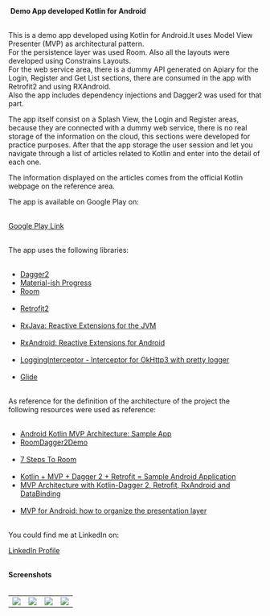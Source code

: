 <title>Kotlin MVP</title>

<img src="https://gitlab.com/grillo87/kotlin_mvp/raw/master/app/src/main/ic_launcher-web.png" alt="" style="max-width:100%;">

<body>
<b>Demo App developed Kotlin for Android</b></br></br>

This is a demo app developed using Kotlin for Android.It uses Model View Presenter (MVP) as architectural pattern.</br>
For the persistence layer was used Room. Also all the layouts were developed using Constrains Layouts.</br>
For the web service area, there is a dummy API generated on Apiary for the Login, Register and Get List sections, there are consumed in the app with Retrofit2 and using RXAndroid.</br>
Also the app includes dependency injections and Dagger2 was used for that part.</br>

The app itself consist on a Splash View, the Login and Register areas, because they are connected with a dummy web service, there is no real storage of the information on the cloud, this sections were developed for practice purposes. After that the app storage the user session and let you navigate through a list of articles related to Kotlin and enter into the detail of each one.</br>

The information displayed on the articles comes from the official Kotlin webpage on the reference area.</br>

The app is available on Google Play on:</br></br>

<a href="https://play.google.com/store/apps/details?id=com.josegrillo.kotlinmvp">Google Play Link</a></br></br>

The app uses the following libraries:</br></br>

- <a href="https://github.com/google/dagger">Dagger2</a></br>
- <a href="https://github.com/pnikosis/materialish-progress">Material-ish Progress</a></br>
- <a href="https://developer.android.com/topic/libraries/architecture/adding-components">Room</a></br></br>
- <a href="https://github.com/square/retrofit">Retrofit2</a></br></br>
- <a href="https://github.com/ReactiveX/RxJava">RxJava: Reactive Extensions for the JVM</a></br></br>
- <a href="https://github.com/ReactiveX/RxAndroid">RxAndroid: Reactive Extensions for Android</a></br></br>
- <a href="https://github.com/ihsanbal/LoggingInterceptor">LoggingInterceptor - Interceptor for OkHttp3 with pretty logger</a></br></br>
- <a href="https://github.com/bumptech/glide">Glide</a></br></br>

As reference for the definition of the architecture of the project the following resources were used as reference:</br></br>

- <a href="https://github.com/MindorksOpenSource/android-kotlin-mvp-architecture">Android Kotlin MVP Architecture: Sample App</a></br>
- <a href="https://github.com/mcatta/RoomDagger2Demo">RoomDagger2Demo</a></br></br>
- <a href="https://medium.com/google-developers/7-steps-to-room-27a5fe5f99b2">7 Steps To Room</a></br></br>
- <a href="https://medium.com/@ogulcan/kotlin-mvp-dagger-2-retrofit-sample-android-application-e6fe3af7acd">Kotlin + MVP + Dagger 2 + Retrofit = Sample Android Application</a></br>
- <a href="https://proandroiddev.com/mvp-architecture-with-kotlin-dagger-2-retrofit-rxandroid-and-databinding-17bffe27393d">MVP Architecture with Kotlin-Dagger 2, Retrofit, RxAndroid and DataBinding</a></br></br>
- <a href="https://antonioleiva.com/mvp-android/">MVP for Android: how to organize the presentation layer</a></br></br>

You could find me at LinkedIn on:</br></b>

<a href="https://www.linkedin.com/in/jos%C3%A9-enrique-grillo-hern%C3%A1ndez-4955645a/?locale=en_US">LinkedIn Profile</a></br></br>

<b>Screenshots</b></br></br>
<table>
<tr>
<td>
<img src="https://gitlab.com/grillo87/kotlin_mvp/raw/master/screenshots/Screenshot_1533822989.png">
</td>
<td>
<img src="https://gitlab.com/grillo87/kotlin_mvp/raw/master/screenshots/Screenshot_1533822992.png">
</td>
<td>
<img src="https://gitlab.com/grillo87/kotlin_mvp/raw/master/screenshots/Screenshot_1533825907.png">
</td>
<td>
<img src="https://gitlab.com/grillo87/kotlin_mvp/raw/master/screenshots/Screenshot_1533825912.png">
</td>
</tr>
</table>


</body>
</html>